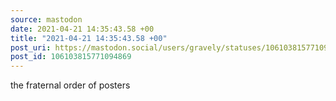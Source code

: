 ```yaml
---
source: mastodon
date: 2021-04-21 14:35:43.58 +00
title: "2021-04-21 14:35:43.58 +00"
post_uri: https://mastodon.social/users/gravely/statuses/106103815771094869
post_id: 106103815771094869
---
```

the fraternal order of posters


